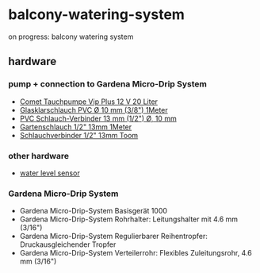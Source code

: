 # balcony-watering-system
on progress: balcony watering system


## hardware

### pump + connection to Gardena Micro-Drip System
 * [Comet Tauchpumpe Vip Plus 12 V 20 Liter](https://www.camping-kaufhaus.com/rund-ums-fahrzeug/wasser/sanitar/wasserpumpen/comet-tauchpumpe-vip-plus-12-v-20-liter-lose)
 * [Glasklarschlauch PVC Ø 10 mm (3/8") 1Meter](https://www.obi.de/gartenschlaeuche/glasklarschlauch-pvc-10-mm-3-8-meterware/p/8395949)
 * [PVC Schlauch-Verbinder 13 mm (1/2") Ø, 10 mm](https://www.conrad.de/de/p/barwig-533463-pvc-schlauch-verbinder-13-mm-1-2-10-mm-533463.html)
 * [Gartenschlauch 1/2" 13mm 1Meter](https://toom.de/p/standard-gartenschlauch-13-mm-12-50-m/4200026)
 * [Schlauchverbinder 1/2" 13mm Toom](https://toom.de/p/schlauchverbinder-13-mm-12/4200373)
 

### other hardware
 * [water level sensor](https://de.aliexpress.com/item/AC-1500-v-Imin-Fl-ssiges-Wasser-Level-Sensor-Horizontale-Float-Schalter-F-r-Aquarien-Fisch/32961753901.html)

### Gardena Micro-Drip System
 * Gardena Micro-Drip-System Basisgerät 1000
 * Gardena Micro-Drip-System Rohrhalter: Leitungshalter mit 4.6 mm (3/16")
 * Gardena Micro-Drip-System Regulierbarer Reihentropfer: Druckausgleichender Tropfer
 * Gardena Micro-Drip-System Verteilerrohr: Flexibles Zuleitungsrohr, 4.6 mm (3/16")
